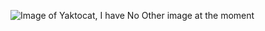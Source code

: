 ![Image of Yaktocat, I have No Other image at the moment](https://octodex.github.com/images/yaktocat.png)
